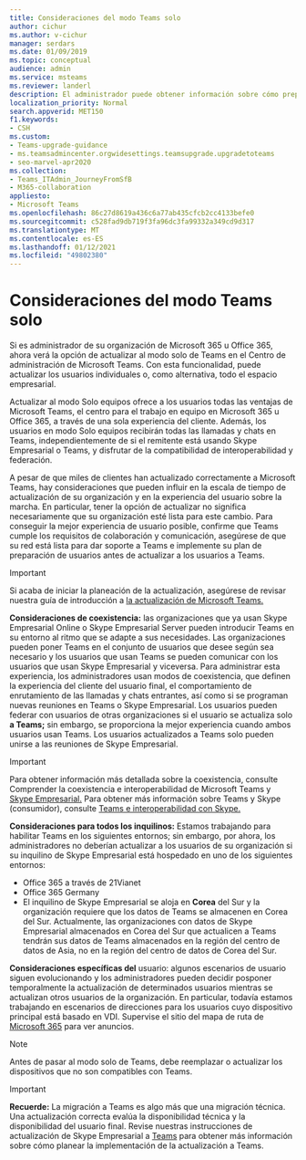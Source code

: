 ```yaml
---
title: Consideraciones del modo Teams solo
author: cichur
ms.author: v-cichur
manager: serdars
ms.date: 01/09/2019
ms.topic: conceptual
audience: admin
ms.service: msteams
ms.reviewer: landerl
description: El administrador puede obtener información sobre cómo prepararse para una actualización al modo solo de Microsoft Teams en el Centro de administración de Microsoft Teams.
localization_priority: Normal
search.appverid: MET150
f1.keywords:
- CSH
ms.custom:
- Teams-upgrade-guidance
- ms.teamsadmincenter.orgwidesettings.teamsupgrade.upgradetoteams
- seo-marvel-apr2020
ms.collection:
- Teams_ITAdmin_JourneyFromSfB
- M365-collaboration
appliesto:
- Microsoft Teams
ms.openlocfilehash: 86c27d8619a436c6a77ab435cfcb2cc4133befe0
ms.sourcegitcommit: c528fad9db719f3fa96dc3fa99332a349cd9d317
ms.translationtype: MT
ms.contentlocale: es-ES
ms.lasthandoff: 01/12/2021
ms.locfileid: "49802380"
---
```

# <a name="teams-only-mode-considerations"></a>Consideraciones del modo Teams solo

Si es administrador de su organización de Microsoft 365 u Office 365, ahora verá la opción de actualizar al modo solo de Teams en el Centro de administración de Microsoft Teams. Con esta funcionalidad, puede actualizar los usuarios individuales o, como alternativa, todo el espacio empresarial.  

Actualizar al modo Solo equipos ofrece a los usuarios todas las ventajas de Microsoft Teams, el centro para el trabajo en equipo en Microsoft 365 u Office 365, a través de una sola experiencia del cliente. Además, los usuarios en modo Solo equipos recibirán todas las llamadas y chats en Teams, independientemente de si el remitente está usando Skype Empresarial o Teams, y disfrutar de la compatibilidad de interoperabilidad y federación.

A pesar de que miles de clientes han actualizado correctamente a Microsoft Teams, hay consideraciones que pueden influir en la escala de tiempo de actualización de su organización y en la experiencia del usuario sobre la marcha. En particular, tener la opción de actualizar no significa necesariamente que su organización esté lista para este cambio. Para conseguir la mejor experiencia de usuario posible, confirme que Teams cumple los requisitos de colaboración y comunicación, asegúrese de que su red está lista para dar soporte a Teams e implemente su plan de preparación de usuarios antes de actualizar a los usuarios a Teams. 

> [!IMPORTANT]
> Si acaba de iniciar la planeación de la actualización, asegúrese de revisar nuestra guía de introducción a [la actualización de Microsoft Teams.](upgrade-start-here.md) 

**Consideraciones de coexistencia:** las organizaciones que ya usan Skype Empresarial Online o Skype Empresarial Server pueden introducir Teams en su entorno al ritmo que se adapte a sus necesidades. Las organizaciones pueden poner Teams en el conjunto de usuarios que desee según sea necesario y los usuarios que usan Teams se pueden comunicar con los usuarios que usan Skype Empresarial y viceversa. Para administrar esta experiencia, los administradores usan modos de coexistencia, que definen la experiencia del cliente del usuario final, el comportamiento de enrutamiento de las llamadas y chats entrantes, así como si se programan nuevas reuniones en Teams o Skype Empresarial. Los usuarios pueden federar con usuarios de otras organizaciones si el usuario se actualiza solo **a Teams;** sin embargo, se proporciona la mejor experiencia cuando ambos usuarios usan Teams. Los usuarios actualizados a Teams solo pueden unirse a las reuniones de Skype Empresarial. 

> [!IMPORTANT]
> Para obtener información más detallada sobre la coexistencia, consulte Comprender la coexistencia e interoperabilidad de Microsoft Teams y [Skype Empresarial.](teams-and-skypeforbusiness-coexistence-and-interoperability.md) Para obtener más información sobre Teams y Skype (consumidor), consulte [Teams e interoperabilidad con Skype.](teams-skype-interop.md)

**Consideraciones para todos los inquilinos:** Estamos trabajando para habilitar Teams en los siguientes entornos; sin embargo, por ahora, los administradores no deberían actualizar a los usuarios de su organización si su inquilino de Skype Empresarial está hospedado en uno de los siguientes entornos:

 - Office 365 a través de 21Vianet
 - Office 365 Germany
 - El inquilino de Skype Empresarial se aloja en **Corea** del Sur y la organización requiere que los datos de Teams se almacenen en Corea del Sur. Actualmente, las organizaciones con datos de Skype Empresarial almacenados en Corea del Sur que actualicen a Teams tendrán sus datos de Teams almacenados en la región del centro de datos de Asia, no en la región del centro de datos de Corea del Sur.

**Consideraciones específicas del** usuario: algunos escenarios de usuario siguen evolucionando y los administradores pueden decidir posponer temporalmente la actualización de determinados usuarios mientras se actualizan otros usuarios de la organización. En particular, todavía estamos trabajando en escenarios de direcciones para los usuarios cuyo dispositivo principal está basado en VDI. Supervise el sitio del mapa de ruta de [Microsoft 365](https://www.microsoft.com/microsoft-365/roadmap) para ver anuncios.

> [!NOTE]
> Antes de pasar al modo solo de Teams, debe reemplazar o actualizar los dispositivos que no son compatibles con Teams. 

> [!IMPORTANT]
> **Recuerde:** La migración a Teams es algo más que una migración técnica. Una actualización correcta evalúa la disponibilidad técnica y la disponibilidad del usuario final. Revise nuestras instrucciones de actualización de Skype Empresarial a [Teams](upgrade-framework.md) para obtener más información sobre cómo planear la implementación de la actualización a Teams.  
